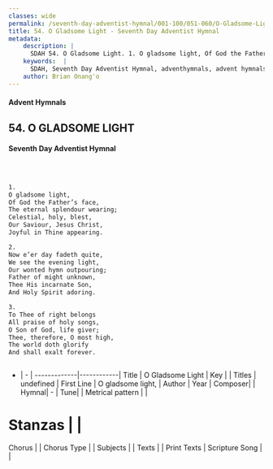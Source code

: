 ```yaml
---
classes: wide
permalink: /seventh-day-adventist-hymnal/001-100/051-060/O-Gladsome-Light/
title: 54. O Gladsome Light - Seventh Day Adventist Hymnal
metadata:
    description: |
      SDAH 54. O Gladsome Light. 1. O gladsome light, Of God the Father’s face, The eternal splendour wearing; Celestial, holy, blest, Our Saviour, Jesus Christ, Joyful in Thine appearing.
    keywords:  |
      SDAH, Seventh Day Adventist Hymnal, adventhymnals, advent hymnals, O Gladsome Light, O gladsome light, 
    author: Brian Onang'o
---
```


#### Advent Hymnals
## 54. O GLADSOME LIGHT
#### Seventh Day Adventist Hymnal

```txt



1.
O gladsome light,
Of God the Father’s face,
The eternal splendour wearing;
Celestial, holy, blest,
Our Saviour, Jesus Christ,
Joyful in Thine appearing.

2.
Now e’er day fadeth quite,
We see the evening light,
Our wonted hymn outpouring;
Father of might unknown,
Thee His incarnate Son,
And Holy Spirit adoring.

3.
To Thee of right belongs
All praise of holy songs,
O Son of God, life giver;
Thee, therefore, O most high,
The world doth glorify
And shall exalt forever.



```

- |   -  |
-------------|------------|
Title | O Gladsome Light |
Key |  |
Titles | undefined |
First Line | O gladsome light, |
Author | 
Year | 
Composer|  |
Hymnal|  - |
Tune|  |
Metrical pattern | |
# Stanzas |  |
Chorus |  |
Chorus Type |  |
Subjects |  |
Texts |  |
Print Texts | 
Scripture Song |  |
  
